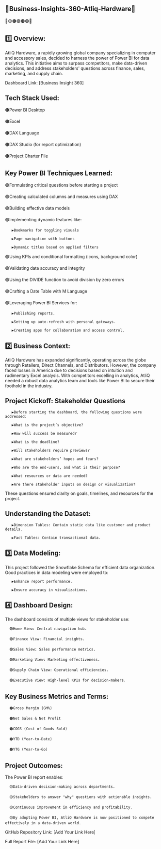 ## 💎Business-Insights-360-Atliq-Hardware💎  

🥇🟡🟤🟣🟠🟢💎
 ## 1️⃣ Overview:
 
AtliQ Hardware, a rapidly growing global company specializing in computer and accessory sales, decided to harness the power of Power BI for data analytics. This initiative aims to surpass competitors, make data-driven decisions, and address stakeholders' questions across finance, sales, marketing, and supply chain.

Dashboard Link: [Business Insight 360]


## Tech Stack Used:

🟤Power BI Desktop

🟤Excel

🟤DAX Language

🟤DAX Studio (for report optimization)

🟤Project Charter File

## Key Power BI Techniques Learned:

🟣Formulating critical questions before starting a project

🟣Creating calculated columns and measures using DAX

🟣Building effective data models

🟣Implementing dynamic features like:

       ▶️Bookmarks for toggling visuals
       
       ▶️Page navigation with buttons
       
       ▶️Dynamic titles based on applied filters
       
🟣Using KPIs and conditional formatting (icons, background color)

🟣Validating data accuracy and integrity

🟣Using the DIVIDE function to avoid division by zero errors

🟣Crafting a Date Table with M Language

🟣Leveraging Power BI Services for:

       ▶️Publishing reports.
       
       ▶️Setting up auto-refresh with personal gateways.
       
       ▶️Creating apps for collaboration and access control.


## 2️⃣ Business Context:

AtliQ Hardware has expanded significantly, operating across the globe through Retailers, Direct Channels, and Distributors. However, the company faced losses in America due to decisions based on intuition and rudimentary Excel analysis. With competitors excelling in analytics, AtliQ needed a robust data analytics team and tools like Power BI to secure their foothold in the industry.

## Project Kickoff: Stakeholder Questions

       ▶️Before starting the dashboard, the following questions were addressed:

       ▶️What is the project’s objective?

       ▶️How will success be measured?

       ▶️What is the deadline?

       ▶️Will stakeholders require previews?

       ▶️What are stakeholders’ hopes and fears?

       ▶️Who are the end-users, and what is their purpose?

       ▶️What resources or data are needed?

       ▶️Are there stakeholder inputs on design or visualization?

These questions ensured clarity on goals, timelines, and resources for the project.

## Understanding the Dataset:

       ▶️Dimension Tables: Contain static data like customer and product details.

       ▶️Fact Tables: Contain transactional data.

## 3️⃣ Data Modeling:

This project followed the Snowflake Schema for efficient data organization. Good practices in data modeling were employed to:

       ▶️Enhance report performance.

       ▶️Ensure accuracy in visualizations.

## 4️⃣ Dashboard Design:

The dashboard consists of multiple views for stakeholder use:

      🟢Home View: Central navigation hub.

      🟢Finance View: Financial insights.

      🟢Sales View: Sales performance metrics.

      🟢Marketing View: Marketing effectiveness.

      🟢Supply Chain View: Operational efficiencies.

      🟢Executive View: High-level KPIs for decision-makers.


## Key Business Metrics and Terms:

      🟠Gross Margin (GM%)

      🟠Net Sales & Net Profit

      🟠COGS (Cost of Goods Sold)

      🟠YTD (Year-to-Date)

      🟠YTG (Year-to-Go)

## Project Outcomes:

The Power BI report enables:

      🟡Data-driven decision-making across departments.

      🟡Stakeholders to answer "why" questions with actionable insights.

      🟡Continuous improvement in efficiency and profitability.

      🟡By adopting Power BI, AtliQ Hardware is now positioned to compete effectively in a data-driven world.


GitHub Repository Link: [Add Your Link Here]

Full Report File: [Add Your Link Here]
